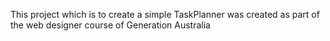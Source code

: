 This project which is to create a simple TaskPlanner was created as part of the web designer course of Generation Australia                                          
